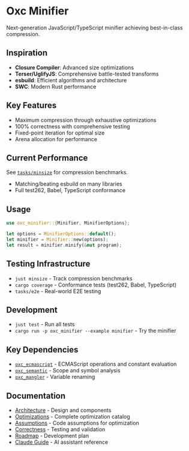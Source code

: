 # Oxc Minifier

Next-generation JavaScript/TypeScript minifier achieving best-in-class compression.

## Inspiration

- **Closure Compiler**: Advanced size optimizations
- **Terser/UglifyJS**: Comprehensive battle-tested transforms
- **esbuild**: Efficient algorithms and architecture
- **SWC**: Modern Rust performance

## Key Features

- Maximum compression through exhaustive optimizations
- 100% correctness with comprehensive testing
- Fixed-point iteration for optimal size
- Arena allocation for performance

## Current Performance

See [`tasks/minsize`](../../tasks/minsize) for compression benchmarks.

- Matching/beating esbuild on many libraries
- Full test262, Babel, TypeScript conformance

## Usage

```rust
use oxc_minifier::{Minifier, MinifierOptions};

let options = MinifierOptions::default();
let minifier = Minifier::new(options);
let result = minifier.minify(&mut program);
```

## Testing Infrastructure

- `just minsize` - Track compression benchmarks
- `cargo coverage` - Conformance tests (test262, Babel, TypeScript)
- `tasks/e2e` - Real-world E2E testing

## Development

- `just test` - Run all tests
- `cargo run -p oxc_minifier --example minifier` - Try the minifier

## Key Dependencies

- [`oxc_ecmascript`](../oxc_ecmascript) - ECMAScript operations and constant evaluation
- [`oxc_semantic`](../oxc_semantic) - Scope and symbol analysis
- [`oxc_mangler`](../oxc_mangler) - Variable renaming

## Documentation

- [Architecture](./ARCHITECTURE.md) - Design and components
- [Optimizations](./OPTIMIZATIONS.md) - Complete optimization catalog
- [Assumptions](./ASSUMPTIONS.md) - Code assumptions for optimization
- [Correctness](./CORRECTNESS.md) - Testing and validation
- [Roadmap](./ROADMAP.md) - Development plan
- [Claude Guide](./CLAUDE.md) - AI assistant reference
